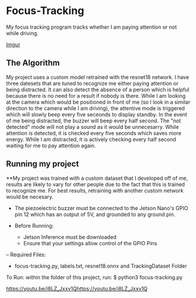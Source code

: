 # Focus-Tracking

My focus tracking program tracks whether I am paying attention or not while driving.

[Imgur](https://imgur.com/a/pfHOOU7)

## The Algorithm

My project uses a custom model retrained with the resnet18 network. I have three datesets that are tuned to recognize me either paying attention or being distracted. It can also detect the absence of a person which is helpful because there is no need for a result if nobody is there. While I am looking at the camera which would be positioned in front of me (so I look in a similar direction to the camera while I am driving), the attentive mode is triggered which will slowly beep every five seceonds to display standby. In the event of me being distracted, the buzzer will beep every half second. The "not detected" mode will not play a sound as it would be unnecesarry. While attention is detected, it is checked every five seconds which saves more energy. While I am distracted, it is actively checking every half second waiting for me to pay attention again.

## Running my project

**My project was trained with a custom dataset that I developed off of me, results are likely to vary for other people due to the fact that this is trained to recognize me. For best results, retraining with another custom network would be necesary.

- The piezoelectric buzzer must be connected to the Jetson Nano's GPIO pin 12 which has an output of 5V, and grounded to any ground pin.

- Before Running:
  - Jetson Inference must be downloaded
  - Ensure that your settings allow control of the GPIO Pins

– Required Files:
  - focus-tracking.py, labels.txt, resnet18.onnx and TrackingDataset Folder
  
To Run: within the folder of this project, run: $ python3 focus-tracking.py
  
https://youtu.be/i8LZ_Jxxv1Qhttps://youtu.be/i8LZ_Jxxv1Q
